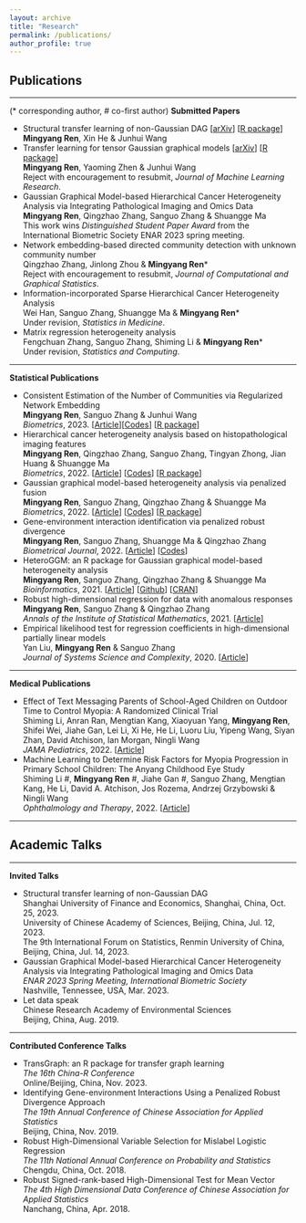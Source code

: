 ```yaml
---
layout: archive
title: "Research"
permalink: /publications/
author_profile: true
---
```



## Publications
- - - -
(* corresponding author, \# co-first author)
**Submitted Papers**    
- Structural transfer learning of non-Gaussian DAG [[arXiv](https://arxiv.org/abs/2310.10239)] [[R package](https://CRAN.R-project.org/package=TransGraph)]      
**Mingyang Ren**, Xin He & Junhui Wang  
- Transfer learning for tensor Gaussian graphical models [[arXiv](https://arxiv.org/abs/2211.09391)] [[R package](https://CRAN.R-project.org/package=TransGraph)]     
**Mingyang Ren**, Yaoming Zhen & Junhui Wang    
 Reject with encouragement to resubmit, *Journal of Machine Learning Research*.
- Gaussian Graphical Model-based Hierarchical Cancer Heterogeneity Analysis via Integrating Pathological Imaging and Omics Data  
**Mingyang Ren**, Qingzhao Zhang, Sanguo Zhang & Shuangge Ma  
This work wins *Distinguished Student Paper Award* from the International Biometric Society ENAR 2023 spring meeting.
- Network embedding-based directed community detection with unknown community number  
Qingzhao Zhang, Jinlong Zhou & **Mingyang Ren***     
Reject with encouragement to resubmit, *Journal of Computational and Graphical Statistics*.
- Information-incorporated Sparse Hierarchical Cancer Heterogeneity Analysis  
Wei Han, Sanguo Zhang, Shuangge Ma & **Mingyang Ren***  
Under revision, *Statistics in Medicine*.
- Matrix regression heterogeneity analysis  
Fengchuan Zhang, Sanguo Zhang, Shiming Li & **Mingyang Ren***    
Under revision, *Statistics and Computing*.
- - -
**Statistical Publications**    
- Consistent Estimation of the Number of Communities via Regularized Network Embedding   
**Mingyang Ren**, Sanguo Zhang & Junhui Wang  
*Biometrics*, 2023. [[Article](https://doi.org/10.1111/biom.13815)][[Codes](https://github.com/Ren-Mingyang/net-community-number-est)] [[R package](https://CRAN.R-project.org/package=cencrne)]
- Hierarchical cancer heterogeneity analysis based on histopathological imaging features  
**Mingyang Ren**, Qingzhao Zhang, Sanguo Zhang, Tingyan Zhong, Jian Huang & Shuangge Ma  
*Biometrics*, 2022. [[Article](https://doi.org/10.1111/biom.13544)] [[Codes](https://github.com/Ren-Mingyang/HhP)] [[R package](https://cran.r-project.org/web/packages/HhP/)]
- Gaussian graphical model-based heterogeneity analysis via penalized fusion  
**Mingyang Ren**, Sanguo Zhang, Qingzhao Zhang & Shuangge Ma  
*Biometrics*, 2022. [[Article](https://doi.org/10.1111/biom.13426)] [[Codes](https://github.com/Ren-Mingyang/GGM-PF)] [[R package](https://CRAN.R-project.org/package=HeteroGGM)]
- Gene-environment interaction identification via penalized robust divergence  
**Mingyang Ren**, Sanguo Zhang, Shuangge Ma & Qingzhao Zhang  
*Biometrical Journal*, 2022. [[Article](https://doi.org/10.1002/bimj.202000157)] [[Codes](https://github.com/Ren-Mingyang/GE-PRD)]
- HeteroGGM: an R package for Gaussian graphical model-based heterogeneity analysis  
**Mingyang Ren**, Sanguo Zhang, Qingzhao Zhang & Shuangge Ma  
*Bioinformatics*, 2021. [[Article](https://doi.org/10.1093/bioinformatics/btab134)] [[Github](https://github.com/Ren-Mingyang/HeteroGGM)] [[CRAN](https://CRAN.R-project.org/package=HeteroGGM)]
- Robust high-dimensional regression for data with anomalous responses  
**Mingyang Ren**, Sanguo Zhang & Qingzhao Zhang  
*Annals of the Institute of Statistical Mathematics*, 2021. [[Article](https://doi.org/10.1007/s10463-020-00764-1)]  
- Empirical likelihood test for regression coefficients in high-dimensional partially linear models  
Yan Liu, **Mingyang Ren** & Sanguo Zhang  
*Journal of Systems Science and Complexity*, 2020. [[Article](https://doi.org/10.1007/s11424-020-9260-3)]
- - -
**Medical Publications**    
- Effect of Text Messaging Parents of School-Aged Children on Outdoor Time to Control Myopia: A Randomized Clinical Trial    
Shiming Li, Anran Ran, Mengtian Kang, Xiaoyuan Yang, **Mingyang Ren**, Shifei Wei, Jiahe Gan, Lei Li, Xi He, He Li, Luoru Liu, Yipeng Wang, Siyan Zhan, David Atchison, Ian Morgan, Ningli Wang  
*JAMA Pediatrics*, 2022. [[Article](http://dx.doi.org/10.1001/jamapediatrics.2022.3542)]
- Machine Learning to Determine Risk Factors for Myopia Progression in Primary School Children: The Anyang Childhood Eye Study  
Shiming Li #, **Mingyang Ren** #, Jiahe Gan #, Sanguo Zhang, Mengtian Kang, He Li, David A. Atchison, Jos Rozema, Andrzej Grzybowski & Ningli Wang  
*Ophthalmology and Therapy*, 2022. [[Article](https://doi.org/10.1007/s40123-021-00450-2)]
- - -


## Academic Talks
- - -
**Invited Talks**    
- Structural transfer learning of non-Gaussian DAG     
Shanghai University of Finance and Economics, Shanghai, China, Oct. 25, 2023.    
University of Chinese Academy of Sciences, Beijing, China, Jul. 12, 2023.  
The 9th International Forum on Statistics, Renmin University of China, Beijing, China, Jul. 14, 2023.  
- Gaussian Graphical Model-based Hierarchical Cancer Heterogeneity Analysis via Integrating Pathological Imaging and Omics Data  
*ENAR 2023 Spring Meeting, International Biometric Society*  
Nashville, Tennessee, USA, Mar. 2023.
- Let data speak  
Chinese Research Academy of Environmental Sciences  
Beijing, China, Aug. 2019.
- - -
**Contributed Conference Talks**    
- TransGraph: an R package for transfer graph learning  
*The 16th China-R Conference*  
Online/Beijing, China, Nov. 2023.
- Identifying Gene-environment Interactions Using a Penalized Robust Divergence Approach  
*The 19th Annual Conference of Chinese Association for Applied Statistics*  
Beijing, China, Nov. 2019.
- Robust High-Dimensional Variable Selection for Mislabel Logistic Regression  
*The 11th National Annual Conference on Probability and Statistics*  
Chengdu, China, Oct. 2018.
- Robust Signed-rank-based High-Dimensional Test for Mean Vector  
*The 4th High Dimensional Data Conference of Chinese Association for Applied Statistics*  
Nanchang, China, Apr. 2018.

